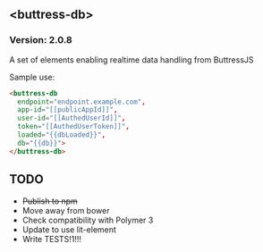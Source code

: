 ## &lt;buttress-db&gt;

### Version: 2.0.8

A set of elements enabling realtime data handling from ButtressJS

Sample use:

```html
<buttress-db
  endpoint="endpoint.example.com",
  app-id="[[publicAppId]]",
  user-id="[[AuthedUserId]]",
  token="[[AuthedUserToken]]",
  loaded="{{dbLoaded}}",
  db="{{db}}">
</buttress-db>
```

## TODO
* ~~Publish to npm~~
* Move away from bower
* Check compatibility with Polymer 3
* Update to use lit-element
* Write TESTS!1!!!
